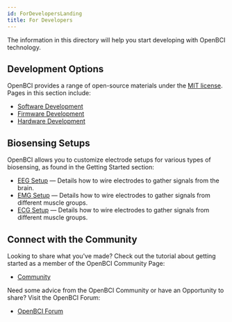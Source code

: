 ```yaml
---
id: ForDevelopersLanding
title: For Developers
---
```


The information in this directory will help you start developing with OpenBCI technology.

## Development Options

OpenBCI provides a range of open-source materials under the [MIT license](https://github.com/OpenBCI/OpenBCI_GUI/blob/master/LICENSE). Pages in this section include:

* [Software Development](11ForDevelopers/01-SoftwareDevelopment.md)
* [Firmware Development](11ForDevelopers/02-FirmwareDevelopment.md)
* [Hardware Development](11ForDevelopers/03-HardwareDevelopment.md)

## Biosensing Setups
OpenBCI allows you to customize electrode setups for various types of biosensing, as found in the Getting Started section:

* [EEG Setup](01GettingStarted/02-Biosensing-Setups/01-EEG-Setup.md) — Details how to wire electrodes to gather signals from the brain.
* [EMG Setup](01GettingStarted/02-Biosensing-Setups/02-EMG-Setup.md) — Details how to wire electrodes to gather signals from different muscle groups.
* [ECG Setup](01GettingStarted/02-Biosensing-Setups/03-ECG-Setup.md) — Details how to wire electrodes to gather signals from different muscle groups.

## Connect with the Community
Looking to share what you've made? Check out the tutorial about getting started as a member of the OpenBCI Community Page:
* [Community](01GettingStarted/03-Community/13-Community_Instructions.md)

Need some advice from the OpenBCI Community or have an Opportunity to share? Visit the OpenBCI Forum:
* [OpenBCI Forum](https://openbci.com/forum)
